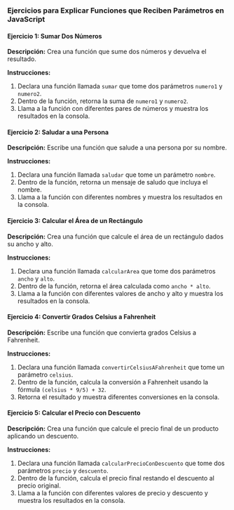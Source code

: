 ### Ejercicios para Explicar Funciones que Reciben Parámetros en JavaScript

#### Ejercicio 1: Sumar Dos Números
**Descripción:**
Crea una función que sume dos números y devuelva el resultado.

**Instrucciones:**
1. Declara una función llamada `sumar` que tome dos parámetros `numero1` y `numero2`.
2. Dentro de la función, retorna la suma de `numero1` y `numero2`.
3. Llama a la función con diferentes pares de números y muestra los resultados en la consola.

#### Ejercicio 2: Saludar a una Persona
**Descripción:**
Escribe una función que salude a una persona por su nombre.

**Instrucciones:**
1. Declara una función llamada `saludar` que tome un parámetro `nombre`.
2. Dentro de la función, retorna un mensaje de saludo que incluya el nombre.
3. Llama a la función con diferentes nombres y muestra los resultados en la consola.

#### Ejercicio 3: Calcular el Área de un Rectángulo
**Descripción:**
Crea una función que calcule el área de un rectángulo dados su ancho y alto.

**Instrucciones:**
1. Declara una función llamada `calcularArea` que tome dos parámetros `ancho` y `alto`.
2. Dentro de la función, retorna el área calculada como `ancho * alto`.
3. Llama a la función con diferentes valores de ancho y alto y muestra los resultados en la consola.

#### Ejercicio 4: Convertir Grados Celsius a Fahrenheit
**Descripción:**
Escribe una función que convierta grados Celsius a Fahrenheit.

**Instrucciones:**
1. Declara una función llamada `convertirCelsiusAFahrenheit` que tome un parámetro `celsius`.
2. Dentro de la función, calcula la conversión a Fahrenheit usando la fórmula `(celsius * 9/5) + 32`.
3. Retorna el resultado y muestra diferentes conversiones en la consola.

#### Ejercicio 5: Calcular el Precio con Descuento
**Descripción:**
Crea una función que calcule el precio final de un producto aplicando un descuento.

**Instrucciones:**
1. Declara una función llamada `calcularPrecioConDescuento` que tome dos parámetros `precio` y `descuento`.
2. Dentro de la función, calcula el precio final restando el descuento al precio original.
3. Llama a la función con diferentes valores de precio y descuento y muestra los resultados en la consola.

